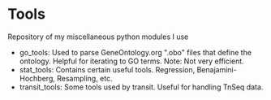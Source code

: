 # Tools
Repository of my miscellaneous python modules I use

 * go_tools: Used to parse GeneOntology.org  ".obo" files that define the ontology. Helpful for iterating to GO terms. Note: Not very efficient.
 * stat_tools: Contains certain useful tools. Regression, Benajamini-Hochberg, Resampling, etc.
 * transit_tools: Some tools used by transit. Useful for handling TnSeq data. 
